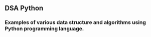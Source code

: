## DSA Python

### Examples of various data structure and algorithms using Python programming language.
